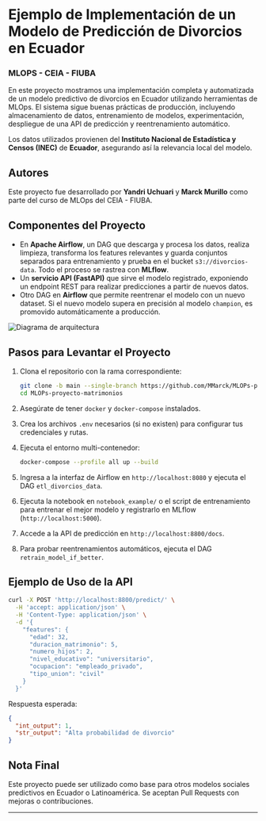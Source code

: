 # Ejemplo de Implementación de un Modelo de Predicción de Divorcios en Ecuador
### MLOPS - CEIA - FIUBA

En este proyecto mostramos una implementación completa y automatizada de un modelo predictivo de divorcios en Ecuador utilizando herramientas de MLOps. El sistema sigue buenas prácticas de producción, incluyendo almacenamiento de datos, entrenamiento de modelos, experimentación, despliegue de una API de predicción y reentrenamiento automático.

Los datos utilizados provienen del **Instituto Nacional de Estadística y Censos (INEC)** de **Ecuador**, asegurando así la relevancia local del modelo.

## Autores

Este proyecto fue desarrollado por **Yandri Uchuari** y **Marck Murillo** como parte del curso de MLOps del CEIA - FIUBA.

## Componentes del Proyecto

- En **Apache Airflow**, un DAG que descarga y procesa los datos, realiza limpieza, transforma los features relevantes y guarda conjuntos separados para entrenamiento y prueba en el bucket `s3://divorcios-data`. Todo el proceso se rastrea con **MLflow**.
- Un **servicio API (FastAPI)** que sirve el modelo registrado, exponiendo un endpoint REST para realizar predicciones a partir de nuevos datos.
- Otro DAG en **Airflow** que permite reentrenar el modelo con un nuevo dataset. Si el nuevo modelo supera en precisión al modelo `champion`, es promovido automáticamente a producción.

![Diagrama de arquitectura](docs/diagrama_arquitectura.png)

## Pasos para Levantar el Proyecto

1. Clona el repositorio con la rama correspondiente:
   ```bash
   git clone -b main --single-branch https://github.com/MMarck/MLOPs-proyecto-matrimonios.git
   cd MLOPs-proyecto-matrimonios
   ```

2. Asegúrate de tener `docker` y `docker-compose` instalados.

3. Crea los archivos `.env` necesarios (si no existen) para configurar tus credenciales y rutas.

4. Ejecuta el entorno multi-contenedor:
   ```bash
   docker-compose --profile all up --build
   ```

5. Ingresa a la interfaz de Airflow en `http://localhost:8080` y ejecuta el DAG `etl_divorcios_data`.

6. Ejecuta la notebook en `notebook_example/` o el script de entrenamiento para entrenar el mejor modelo y registrarlo en MLflow (`http://localhost:5000`).

7. Accede a la API de predicción en `http://localhost:8800/docs`.

8. Para probar reentrenamientos automáticos, ejecuta el DAG `retrain_model_if_better`.

## Ejemplo de Uso de la API

```bash
curl -X POST 'http://localhost:8800/predict/' \
  -H 'accept: application/json' \
  -H 'Content-Type: application/json' \
  -d '{
    "features": {
      "edad": 32,
      "duracion_matrimonio": 5,
      "numero_hijos": 2,
      "nivel_educativo": "universitario",
      "ocupacion": "empleado_privado",
      "tipo_union": "civil"
    }
  }'
```

Respuesta esperada:

```json
{
  "int_output": 1,
  "str_output": "Alta probabilidad de divorcio"
}
```

## Nota Final

Este proyecto puede ser utilizado como base para otros modelos sociales predictivos en Ecuador o Latinoamérica. Se aceptan Pull Requests con mejoras o contribuciones.

---
